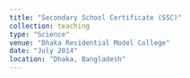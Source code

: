 ```yaml
---
title: "Secondary School Certificate (SSC)"
collection: teaching
type: "Science"
venue: "Dhaka Residential Model College"
date: "July 2014"
location: "Dhaka, Bangladesh"
---
```

